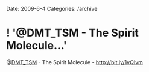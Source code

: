 Date: 2009-6-4
Categories: /archive

# ! '@DMT_TSM - The Spirit Molecule...'

@<a href="http://twitter.com/DMT_TSM">DMT_TSM</a> - The Spirit Molecule - <a href="http://bit.ly/1vQIvm" rel="nofollow">http://bit.ly/1vQIvm</a>
